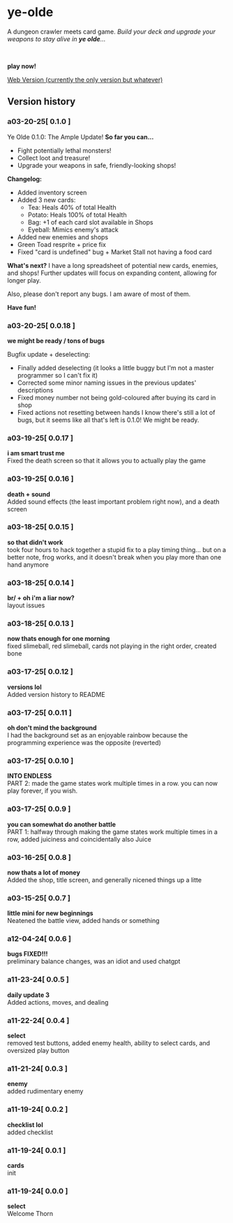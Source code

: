 # ye-olde

A dungeon crawler meets card game. *Build your deck and upgrade your weapons to stay alive in **ye olde**...*

<br/>

**play now!**

<a href="https://evanworks.github.io/ye-olde">Web Version (currently the only version but whatever)</a>


## Version history

### a03-20-25[ 0.1.0 ]
Ye Olde 0.1.0: The Ample Update! **So far you can...**
* Fight potentially lethal monsters!
* Collect loot and treasure! 
* Upgrade your weapons in safe, friendly-looking shops!

**Changelog:**
* Added inventory screen
* Added 3 new cards:
  * Tea: Heals 40% of total Health
  * Potato: Heals 100% of total Health
  * Bag: +1 of each card slot available in Shops
  * Eyeball: Mimics enemy's attack
* Added new enemies and shops
* Green Toad resprite + price fix
* Fixed "card is undefined" bug + Market Stall not having a food card

**What's next?**
I have a long spreadsheet of potential new cards, enemies, and shops! Further updates will focus on expanding content, allowing for longer play.

Also, please don't report any bugs. I am aware of most of them.

**Have fun!**

### a03-20-25[ 0.0.18 ]
**we might be ready / tons of bugs**
<br/>

Bugfix update + deselecting:
* Finally added deselecting (it looks a little buggy but I'm not a master programmer so I can't fix it)
* Corrected some minor naming issues in the previous updates' descriptions
* Fixed money number not being gold-coloured after buying its card in shop
* Fixed actions not resetting between hands
I know there's still a lot of bugs, but it seems like all that's left is 0.1.0! We might be ready.

### a03-19-25[ 0.0.17 ]
**i am smart trust me**
<br/>
Fixed the death screen so that it allows you to actually play the game

### a03-19-25[ 0.0.16 ]
**death + sound**
<br/>
Added sound effects (the least important problem right now), and a death screen

### a03-18-25[ 0.0.15 ]
**so that didn't work**
<br/>
took four hours to hack together a stupid fix to a play timing thing... but on a better note, frog works, and it doesn't break when you play more than one hand anymore

### a03-18-25[ 0.0.14 ]
**br/ + oh i'm a liar now?**
<br/>
layout issues

### a03-18-25[ 0.0.13 ]
**now thats enough for one morning**
<br/>
fixed slimeball, red slimeball, cards not playing in the right order, created bone

### a03-17-25[ 0.0.12 ]
**versions lol**
<br/>
Added version history to README

### a03-17-25[ 0.0.11 ]
**oh don't mind the background**
<br/>
I had the background set as an enjoyable rainbow because the programming experience was the opposite (reverted)

### a03-17-25[ 0.0.10 ]
**INTO ENDLESS**
<br/>
PART 2: made the game states work multiple times in a row. you can now play forever, if you wish.

### a03-17-25[ 0.0.9 ]
**you can somewhat do another battle**
<br/>
PART 1: halfway through making the game states work multiple times in a row, added juiciness and coincidentally also Juice

### a03-16-25[ 0.0.8 ]
**now thats a lot of money**
<br/>
Added the shop, title screen, and generally nicened things up a litte

### a03-15-25[ 0.0.7 ]
**little mini for new beginnings**
<br/>
Neatened the battle view, added hands or something

### a12-04-24[ 0.0.6 ]
**bugs FIXED!!!**
<br/>
preliminary balance changes, was an idiot and used chatgpt

### a11-23-24[ 0.0.5 ]
**daily update 3**
<br/>
Added actions, moves, and dealing

### a11-22-24[ 0.0.4 ]
**select**
<br/>
removed test buttons, added enemy health, ability to select cards, and oversized play button

### a11-21-24[ 0.0.3 ]
**enemy**
<br/>
added rudimentary enemy

### a11-19-24[ 0.0.2 ]
**checklist lol**
<br/>
added checklist

### a11-19-24[ 0.0.1 ]
**cards**
<br/>
init

### a11-19-24[ 0.0.0 ]
**select**
<br/>
Welcome Thorn